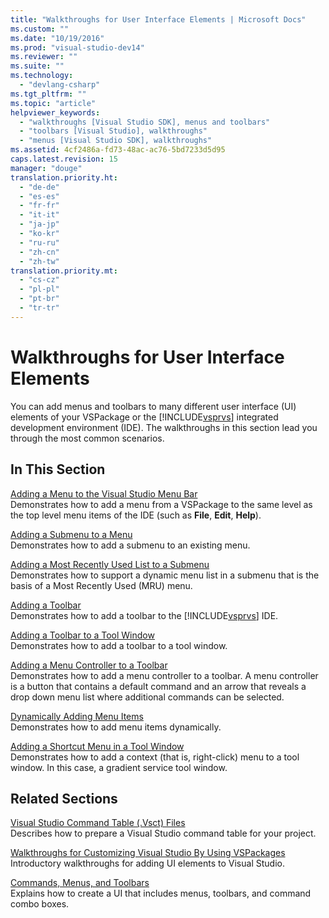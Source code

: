 ```yaml
---
title: "Walkthroughs for User Interface Elements | Microsoft Docs"
ms.custom: ""
ms.date: "10/19/2016"
ms.prod: "visual-studio-dev14"
ms.reviewer: ""
ms.suite: ""
ms.technology: 
  - "devlang-csharp"
ms.tgt_pltfrm: ""
ms.topic: "article"
helpviewer_keywords: 
  - "walkthroughs [Visual Studio SDK], menus and toolbars"
  - "toolbars [Visual Studio], walkthroughs"
  - "menus [Visual Studio SDK], walkthroughs"
ms.assetid: 4cf2486a-fd73-48ac-ac76-5bd7233d5d95
caps.latest.revision: 15
manager: "douge"
translation.priority.ht: 
  - "de-de"
  - "es-es"
  - "fr-fr"
  - "it-it"
  - "ja-jp"
  - "ko-kr"
  - "ru-ru"
  - "zh-cn"
  - "zh-tw"
translation.priority.mt: 
  - "cs-cz"
  - "pl-pl"
  - "pt-br"
  - "tr-tr"
---
```

# Walkthroughs for User Interface Elements
You can add menus and toolbars to many different user interface (UI) elements of your VSPackage or the [!INCLUDE[vsprvs](../code-quality/includes/vsprvs_md.md)] integrated development environment (IDE). The walkthroughs in this section lead you through the most common scenarios.  
  
## In This Section  
 [Adding a Menu to the Visual Studio Menu Bar](../extensibility/adding-a-menu-to-the-visual-studio-menu-bar.md)  
 Demonstrates how to add a menu from a VSPackage to the same level as the top level menu items of the IDE (such as **File**, **Edit**, **Help**).  
  
 [Adding a Submenu to a Menu](../extensibility/adding-a-submenu-to-a-menu.md)  
 Demonstrates how to add a submenu to an existing menu.  
  
 [Adding a Most Recently Used List to a Submenu](../extensibility/adding-a-most-recently-used-list-to-a-submenu.md)  
 Demonstrates how to support a dynamic menu list in a submenu that is the basis of a Most Recently Used (MRU) menu.  
  
 [Adding a Toolbar](../extensibility/adding-a-toolbar.md)  
 Demonstrates how to add a toolbar to the [!INCLUDE[vsprvs](../code-quality/includes/vsprvs_md.md)] IDE.  
  
 [Adding a Toolbar to a Tool Window](../extensibility/adding-a-toolbar-to-a-tool-window.md)  
 Demonstrates how to add a toolbar to a tool window.  
  
 [Adding a Menu Controller to a Toolbar](../extensibility/adding-a-menu-controller-to-a-toolbar.md)  
 Demonstrates how to add a menu controller to a toolbar. A menu controller is a button that contains a default command and an arrow that reveals a drop down menu list where additional commands can be selected.  
  
 [Dynamically Adding Menu Items](../extensibility/dynamically-adding-menu-items.md)  
 Demonstrates how to add menu items dynamically.  
  
 [Adding a Shortcut Menu in a Tool Window](../extensibility/adding-a-shortcut-menu-in-a-tool-window.md)  
 Demonstrates how to add a context (that is, right-click) menu to a tool window. In this case, a gradient service tool window.  
  
## Related Sections  
 [Visual Studio Command Table (.Vsct) Files](../extensibility/visual-studio-command-table--.vsct--files.md)  
 Describes how to prepare a Visual Studio command table for your project.  
  
 [Walkthroughs for Customizing Visual Studio By Using VSPackages](../misc/walkthroughs-for-customizing-visual-studio-by-using-vspackages.md)  
 Introductory walkthroughs for adding UI elements to Visual Studio.  
  
 [Commands, Menus, and Toolbars](../extensibility/commands--menus--and-toolbars.md)  
 Explains how to create a UI that includes menus, toolbars, and command combo boxes.